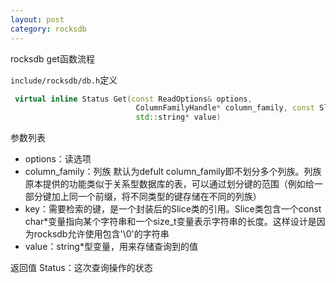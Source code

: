 ```yaml
---
layout: post 
category: rocksdb 
---
```


rocksdb get函数流程

`include/rocksdb/db.h`定义

[^1]: 这个函数虽然是虚函数，但是没有被重写，实际会运行这个函数的代码

```c++
 virtual inline Status Get(const ReadOptions& options,
                            ColumnFamilyHandle* column_family, const Slice& key,
                            std::string* value)
```

参数列表

- options：读选项
- column_family：列族 默认为defult column_family即不划分多个列族。列族原本提供的功能类似于关系型数据库的表，可以通过划分键的范围（例如给一部分键加上同一个前缀，将不同类型的键存储在不同的列族）
- key：需要检索的键，是一个封装后的Slice类的引用。Slice类包含一个const char*变量指向某个字符串和一个size_t变量表示字符串的长度。这样设计是因为rocksdb允许使用包含'\0'的字符串
- value：string*型变量，用来存储查询到的值

返回值 Status：这次查询操作的状态



